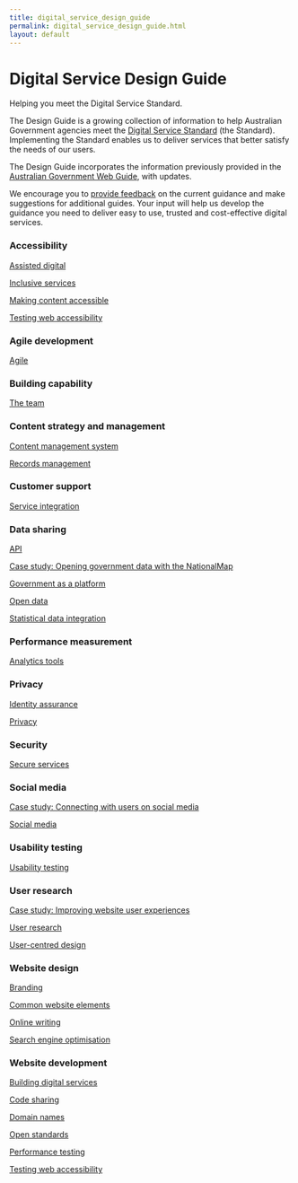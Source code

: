 ```yaml
---
title: digital_service_design_guide
permalink: digital_service_design_guide.html
layout: default
---
```

Digital Service Design Guide
============================

Helping you meet the Digital Service Standard.

The Design Guide is a growing collection of information to help Australian Government agencies meet the [Digital Service Standard](../../standard/foi_act_and_information_publication_scheme.md) (the Standard). Implementing the Standard enables us to deliver services that better satisfy the needs of our users.

The Design Guide incorporates the information previously provided in the [Australian Government Web Guide](http://webguide.gov.au), with updates.

We encourage you to [provide feedback](../../feedback%3Furl_from=Howtoapply.html) on the current guidance and make suggestions for additional guides. Your input will help us develop the guidance you need to deliver easy to use, trusted and cost-effective digital services.

### Accessibility

[Assisted digital](../../node/foi_act_and_information_publication_scheme.md)

[Inclusive services](../../node/foi_act_and_information_publication_scheme.md)

[Making content accessible](../../node/foi_act_and_information_publication_scheme.md)

[Testing web accessibility](../../node/foi_act_and_information_publication_scheme.md)

### Agile development

[Agile](../../node/foi_act_and_information_publication_scheme.md)

### Building capability

[The team](../../foi_act_and_information_publication_scheme.md)

### Content strategy and management

[Content management system](../../node/foi_act_and_information_publication_scheme.md)

[Records management](../../node/foi_act_and_information_publication_scheme.md)

### Customer support

[Service integration](../../node/foi_act_and_information_publication_scheme.md)

### Data sharing

[API](../../node/foi_act_and_information_publication_scheme.md)

[Case study: Opening government data with the NationalMap](../../node/foi_act_and_information_publication_scheme.md)

[Government as a platform](../../node/foi_act_and_information_publication_scheme.md)

[Open data](../../node/foi_act_and_information_publication_scheme.md)

[Statistical data integration](../../node/foi_act_and_information_publication_scheme.md)

### Performance measurement

[Analytics tools](../../node/foi_act_and_information_publication_scheme.md)

### Privacy

[Identity assurance](../../node/foi_act_and_information_publication_scheme.md)

[Privacy](../../node/foi_act_and_information_publication_scheme.md)

### Security

[Secure services](../../node/foi_act_and_information_publication_scheme.md)

### Social media

[Case study: Connecting with users on social media](../../node/foi_act_and_information_publication_scheme.md)

[Social media](../../node/foi_act_and_information_publication_scheme.md)

### Usability testing

[Usability testing](../../foi_act_and_information_publication_scheme.md)

### User research

[Case study: Improving website user experiences](../../node/foi_act_and_information_publication_scheme.md)

[User research](../../node/foi_act_and_information_publication_scheme.md)

[User-centred design](../../foi_act_and_information_publication_scheme.md)

### Website design

[Branding](../../node/foi_act_and_information_publication_scheme.md)

[Common website elements](../../node/foi_act_and_information_publication_scheme.md)

[Online writing](../../node/foi_act_and_information_publication_scheme.md)

[Search engine optimisation](../../node/foi_act_and_information_publication_scheme.md)

### Website development

[Building digital services](../../node/foi_act_and_information_publication_scheme.md)

[Code sharing](../../node/foi_act_and_information_publication_scheme.md)

[Domain names](../../node/foi_act_and_information_publication_scheme.md)

[Open standards](../../node/foi_act_and_information_publication_scheme.md)

[Performance testing](../../node/foi_act_and_information_publication_scheme.md)

[Testing web accessibility](../../node/foi_act_and_information_publication_scheme.md)

